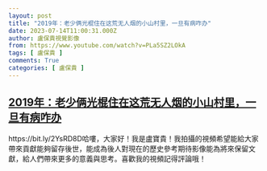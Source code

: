 ```yaml
---
layout: post
title: "2019年：老少俩光棍住在这荒无人烟的小山村里，一旦有病咋办"
date: 2023-07-14T11:00:31.000Z
author: 盧保貴視覺影像
from: https://www.youtube.com/watch?v=PLa5SZ2LOkA
tags: [ 盧保貴 ]
comments: True
categories: [ 盧保貴 ]
---
```

<!--1689332431000-->
[2019年：老少俩光棍住在这荒无人烟的小山村里，一旦有病咋办](https://www.youtube.com/watch?v=PLa5SZ2LOkA)
------

<div>
https://bit.ly/2YsRD8D哈嘍，大家好！我是盧寶貴！我拍攝的視頻希望能給大家帶來貢獻能夠留存後世，能成為後人對現在的歷史參考期待影像能為將來保留文獻，給人們帶來更多的意義與思考。喜歡我的視頻記得評論哦！
</div>
